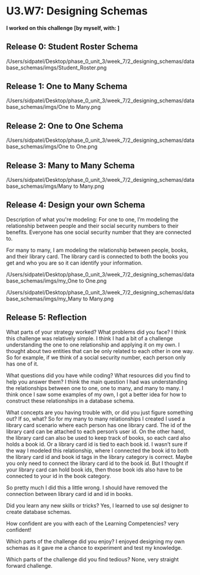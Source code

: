 # U3.W7: Designing Schemas


#### I worked on this challenge [by myself, with: ]


## Release 0: Student Roster Schema
<!-- display your image inline here -->
/Users/sidpatel/Desktop/phase_0_unit_3/week_7/2_designing_schemas/database_schemas/imgs/Student_Roster.png

## Release 1: One to Many Schema
<!-- display your image inline here -->
/Users/sidpatel/Desktop/phase_0_unit_3/week_7/2_designing_schemas/database_schemas/imgs/One to Many.png

## Release 2: One to One Schema
<!-- display your image inline here -->
/Users/sidpatel/Desktop/phase_0_unit_3/week_7/2_designing_schemas/database_schemas/imgs/One to One.png


## Release 3: Many to Many Schema
<!-- display your image inline here -->
/Users/sidpatel/Desktop/phase_0_unit_3/week_7/2_designing_schemas/database_schemas/imgs/Many to Many.png

## Release 4: Design your own Schema
Description of what you're modeling: 
For one to one, I’m modeling the relationship between people and their social security numbers to their benefits. Everyone has one social security number that they are connected to.

For many to many, I am modeling the relationship between people, books, and their library card. The library card is connected to both the books you get and who you are so it can identify your information.



<!-- display your one-to-one image inline here -->
/Users/sidpatel/Desktop/phase_0_unit_3/week_7/2_designing_schemas/database_schemas/imgs/my_One to One.png
<!-- display your many-to-many image inline here -->
/Users/sidpatel/Desktop/phase_0_unit_3/week_7/2_designing_schemas/database_schemas/imgs/my_Many to Many.png


## Release 5: Reflection
What parts of your strategy worked? What problems did you face?
I think this challenge was relatively simple. I think I had a bit of a challenge understanding the one to one relationship and applying it on my own. I thought about two entities that can be only related to each other in one way. So for example, if we think of a social security number, each person only has one of it.


What questions did you have while coding? What resources did you find to help you answer them?
I think the main question I had was understanding the relationships between one to one, one to many, and many to many. I think once I saw some examples of my own, I got a better idea for how to construct these relationships in a database schema.

What concepts are you having trouble with, or did you just figure something out? If so, what?
So for my many to many relationships I created I used a library card scenario where each person has one library card. The id of the library card can be attached to each person’s user id. On the other hand, the library card can also be used to keep track of books, so each card also holds a book id. Or a library card id is tied to each book id. I wasn’t sure if the way I modeled this relationship, where I connected the book id to both the library card id and book id tags in the library category is correct. Maybe you only need to connect the library card id to the book id. But I thought if your library card can hold book ids, then those book ids also have to be connected to your id in the book category.

So pretty much I did this a little wrong. I should have removed the connection between library card id and id in books.


Did you learn any new skills or tricks?
Yes, I learned to use sql designer to create database schemas.

How confident are you with each of the Learning Competencies?
very confident!

Which parts of the challenge did you enjoy?
I enjoyed designing my own schemas as it gave me a chance to experiment and test my knowledge.

Which parts of the challenge did you find tedious?
None, very straight forward challenge.